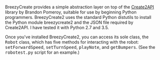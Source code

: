 BreezyCreate provides a simple abstraction layer on top of the 
<a href="https://github.com/pomeroyb/Create2Control">Create2API</a>
library by Brandon Pomeroy, suitable for use by beginning Python programmers.
BreezyCreate2 uses the standard Python distutils
to install the Python module breezycreate2 and the JSON file required by
Create2API.  I have tested it with Python 2.7 and 3.5.

Once you've installed BreezyCreate2, you can access its sole
class, the <tt>Robot</tt> class, which has five methods for interacting
with the robot: <tt>setForwardSpeed</tt>, <tt>setTurnSpeed</tt>, 
<tt>playNote</tt>,  and <tt>getBumpers</tt>. (See the <tt>robotest.py</tt>
script for an example.)
